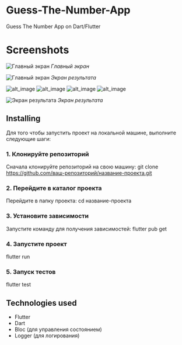 # Guess-The-Number-App
Guess The Number App on Dart/Flutter

# Screenshots
![Главный экран](https://github.com/Yernazarrr/Guess-The-Number-App/blob/main/assets/screenshots/main_screen.png?raw=true)
*Главный экран*

![Главный экран](https://github.com/Yernazarrr/Guess-The-Number-App/blob/main/assets/screenshots/result_screen_victory.png?raw=true)
*Экран результата*

![alt_image](https://github.com/Yernazarrr/Guess-The-Number-App/blob/main/assets/screenshots/Screenshot_1736351452.png?raw=true)
![alt_image](https://github.com/Yernazarrr/Guess-The-Number-App/blob/main/assets/screenshots/Screenshot_1736351459.png?raw=true)
![alt_image](https://github.com/Yernazarrr/Guess-The-Number-App/blob/main/assets/screenshots/Screenshot_1736351467.png?raw=true)
![alt_image](https://github.com/Yernazarrr/Guess-The-Number-App/blob/main/assets/screenshots/Screenshot_1736351470.png?raw=true)

![Экран результата](https://github.com/Yernazarrr/Guess-The-Number-App/blob/main/assets/screenshots/result_screen_game_over.png?raw=true)
*Экран результата*

## Installing
Для того чтобы запустить проект на локальной машине, выполните следующие шаги:
### 1. Клонируйте репозиторий

Сначала клонируйте репозиторий на свою машину:
git clone https://github.com/ваш-репозиторий/название-проекта.git

### 2. Перейдите в каталог проекта
Перейдите в папку проекта:
cd название-проекта

### 3. Установите зависимости
Запустите команду для получения зависимостей:
flutter pub get

### 4. Запустите проект
flutter run

### 5. Запуск тестов
flutter test

## Technologies used
- Flutter
- Dart
- Bloc (для управления состоянием)
- Logger (для логирования)

